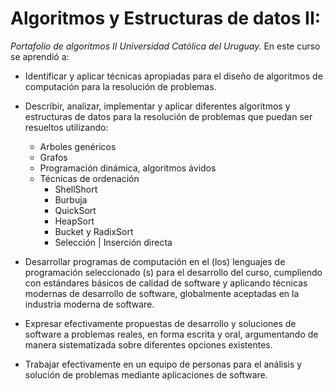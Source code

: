 # Algoritmos y Estructuras de datos II:
_Portafolio de algoritmos II Universidad Católica del Uruguay._
En este curso se aprendió a:

- Identificar y aplicar técnicas apropiadas para el diseño de algoritmos de computación para la resolución de problemas.

- Describir, analizar, implementar y aplicar diferentes algoritmos y estructuras de datos para la resolución de problemas que puedan ser resueltos utilizando:
    - Arboles genéricos
    - Grafos
    - Programación dinámica, algoritmos ávidos 
    - Técnicas de ordenación
        - ShellShort
        - Burbuja
        - QuickSort
        - HeapSort
        - Bucket y RadixSort
        - Selección | Inserción directa

- Desarrollar programas de computación en el (los) lenguajes de programación seleccionado (s) para el desarrollo del curso, cumpliendo con estándares básicos de calidad de software y aplicando técnicas modernas de desarrollo de software, globalmente aceptadas en la industria moderna de software.

- Expresar efectivamente propuestas de desarrollo y soluciones de software a problemas reales, en forma escrita y oral, argumentando de manera sistematizada sobre diferentes opciones existentes.

- Trabajar efectivamente en un equipo de personas para el análisis y solución de problemas mediante aplicaciones de software.

